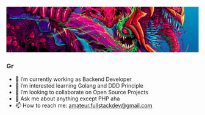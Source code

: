 ![Great Monster](https://github.com/lucifergotmad/lucifergotmad/blob/main/src/img/README.png)

### Gr

- 🔭 I’m currently working as Backend Developer
- 🌱 I’m interested learning Golang and DDD Principle
- 👯 I’m looking to collaborate on Open Source Projects
- 💬 Ask me about anything except PHP aha
- 📫 How to reach me: amateur.fullstackdev@gmail.com
